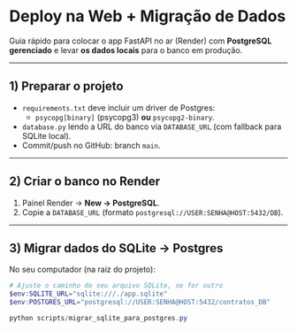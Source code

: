 # Deploy na Web + Migração de Dados

Guia rápido para colocar o app FastAPI no ar (Render) com **PostgreSQL gerenciado** e levar **os dados locais** para o banco em produção.

---

## 1) Preparar o projeto

- `requirements.txt` deve incluir um driver de Postgres:
  - `psycopg[binary]` (psycopg3) **ou** `psycopg2-binary`.
- `database.py` lendo a URL do banco via `DATABASE_URL` (com fallback para SQLite local).
- Commit/push no GitHub: branch `main`.

---

## 2) Criar o banco no Render

1. Painel Render → **New → PostgreSQL**.
2. Copie a `DATABASE_URL` (formato `postgresql://USER:SENHA@HOST:5432/DB`).

---

## 3) Migrar dados do SQLite → Postgres

No seu computador (na raiz do projeto):

```powershell
# Ajuste o caminho do seu arquivo SQLite, se for outro
$env:SQLITE_URL="sqlite:///./app.sqlite"
$env:POSTGRES_URL="postgresql://USER:SENHA@HOST:5432/contratos_DB"

python scripts/migrar_sqlite_para_postgres.py

